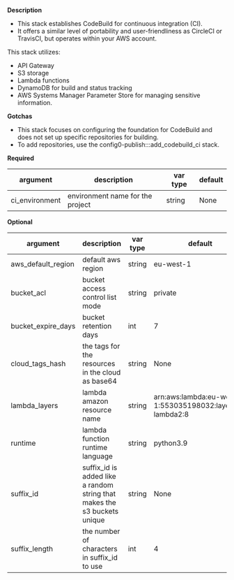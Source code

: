 **Description**

  - This stack establishes CodeBuild for continuous integration (CI).
  - It offers a similar level of portability and user-friendliness as CircleCI or TravisCI, but operates within your AWS account.

This stack utilizes:

  - API Gateway
  - S3 storage
  - Lambda functions
  - DynamoDB for build and status tracking
  - AWS Systems Manager Parameter Store for managing sensitive information.

**Gotchas**

  - This stack focuses on configuring the foundation for CodeBuild and does not set up specific repositories for building. 
  - To add repositories, use the config0-publish:::add_codebuild_ci stack.

**Required**

| argument       | description                            | var type | default      |
| -------------- | -------------------------------------- | -------- | ------------ |
| ci_environment | environment name for the project   | string   | None         |

**Optional**

| argument            | description                                        | var type | default   |
| ------------------- | -------------------------------------------------- | -------- | --------- |
| aws_default_region  | default aws region                                 |string    | eu-west-1 |
| bucket_acl          | bucket access control list mode                    |string    | private |
| bucket_expire_days  | bucket retention days                              |int       | 7 |
| cloud_tags_hash     | the tags for the resources in the cloud as base64  |string    | None |
| lambda_layers       | lambda amazon resource name                        |string    | arn:aws:lambda:eu-west-1:553035198032:layer:git-lambda2:8 |
| runtime             | lambda function runtime language                   |string    | python3.9 |
| suffix_id                  | suffix_id is added like a random string that makes the s3 buckets unique                          |string    | None |
| suffix_length              | the number of characters in suffix_id to use        |int       | 4 |
